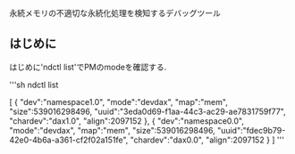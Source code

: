永続メモリの不適切な永続化処理を検知するデバッグツール

## はじめに

はじめに'ndctl list'でPMのmodeを確認する.

'''sh
ndctl list

[
  {
    "dev":"namespace1.0",
    "mode":"devdax",
    "map":"mem",
    "size":539016298496,
    "uuid":"3eda0d69-f1aa-44c3-ac29-ae7831759f77",
    "chardev":"dax1.0",
    "align":2097152
  },
  {
    "dev":"namespace0.0",
    "mode":"devdax",
    "map":"mem",
    "size":539016298496,
    "uuid":"fdec9b79-42e0-4b6a-a361-cf2f02a151fe",
    "chardev":"dax0.0",
    "align":2097152
  }
]
'''